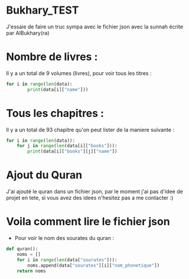 # Bukhary_TEST
J'essaie de faire un truc sympa avec le fichier json avec la sunnah écrite par AlBukhary(ra)

# Nombre de livres :
Il y a un total de 9 volumes (livres), pour voir tous les titres : 

```python
for i in range(len(data):
        print(data[i]["name"]))
```
# Tous les chapitres : 
Il y a un total de 93 chapitre qu'on peut lister de la maniere suivante :

```python
for i in range(len(data)):
    for j in range(len(data[i]["books"])):
        print(data[i]["books"][j]["name"])
```
# Ajout du Quran
J'ai ajouté le quran dans un fichier json, par le moment j'ai pas d'idee de projet en tete, si vous avez des idees n'hesitez pas a me contacter :)

# Voila comment lire le fichier json
- Pour voir le nom des sourates du quran :

```python
def quran():
    noms = []
    for i in range(len(data["sourates"])):
        noms.append(data["sourates"][i]["nom_phonetique"])
    return noms
```	 